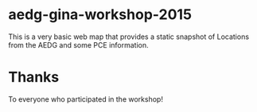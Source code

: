 # aedg-gina-workshop-2015

This is a very basic web map that provides a static snapshot of Locations from the AEDG and some PCE information.

# Thanks

To everyone who participated in the workshop!
